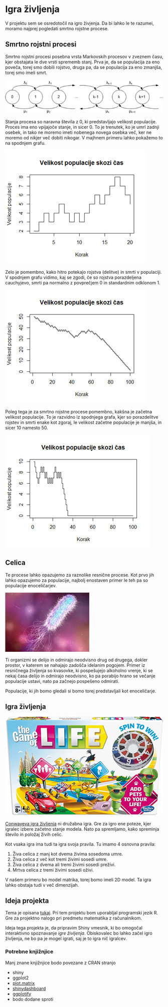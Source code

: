 # Igra življenja
V projektu sem se osredotočil na igro živjenja. Da bi lahko le te razumei, moramo najprej pogledati smrtno rojstne procese.

## Smrtno rojstni procesi
Smrtno rojstni procesi posebna vrsta Markovskih procesov v zveznem času, kjer obstajata le dve vrsti sprememb stanj. Prva je, da se populacija za eno poveča, torej smo dobili rojstvo, druga pa, da se populacija za eno zmanjša, torej smo imeli smrt.

![Prikaz procesa](https://raw.githubusercontent.com/mpracek/matematika-z-racunalnikom/master/slike/BD-proces.png)

Stanja procesa so naravna števila z 0, ki predstavljajo velikost populacije. Proces ima eno vpijajoče stanje, in sicer 0. To je trenutek, ko je umrl zadnji osebek, in tako ne moremo imeti nobenega novega osebka več, ker ne moremo od nikjer več dobiti nikogar.
V majhnem primeru lahko pokažemo to na spodnjem grafu. 

![Potek procesa](https://raw.githubusercontent.com/mpracek/matematika-z-racunalnikom/master/slike/potek.png)

Zelo je pomembno, kako hitro potekajo rojstva (delitve) in smrti v populaciji. V spodnjem grafu vidimo, kaj se zgodi, če so rojstva porazdeljena cauchyjevo, smrti pa normalno z povprečjem 0 in standardnim odklonom 1. 

![Potek procesa](https://raw.githubusercontent.com/mpracek/matematika-z-racunalnikom/master/slike/velikost.png)

Poleg tega je za smrtno rojstne procese pomembno, kakšna je začetna velikost populacije. To je razvidno iz spodnjega grafa, kjer so porazdelitve rojstev in smrti enake kot zgoraj, le velikost začetne populacije je manjša, in sicer 10 namesto 50. 

![Potek procesa](https://raw.githubusercontent.com/mpracek/matematika-z-racunalnikom/master/slike/velikost2.png)

## Celica

Te procese lahko opazujemo za raznolike resnične procese. Kot prvo jih lahko opazujemo za populacije, najbolj enostaven primer le teh pa so populacije enoceličarjev.

![Celica](https://raw.githubusercontent.com/mpracek/matematika-z-racunalnikom/master/slike/celica.jpg)

Ti organizmi se delijo in odmirajo neodvisno drug od drugega, dokler prostor, v katerem se nahajajo zadošča idelanim pogojem. Primer iz resničnega življenja so kvasovke, ki pospešujejo alkoholno vrenje, ki se nekaj časa delijo in odmirajo neodvisno, ko pa porabijo hrano se večanje populacije ustavi, nato pa začnejo pospešeno odmirati.

Populacije, ki jih bomo gledali si bomo torej predstavljali kot enoceličarje.

## Igra življenja

![Igra življenja](https://raw.githubusercontent.com/mpracek/matematika-z-racunalnikom/master/slike/game_of_life.jpg)

[Conwayeva igra življenja](https://en.wikipedia.org/wiki/Conway%27s_Game_of_Life) ni družabna igra. Gre za igro ene poteze, kjer igralec izbere začetno stanje modela. Nato pa spremljamo, kako spreminja število in položaj živih celic.

Kot vsaka igra ima tudi ta igra svoja pravila. Tu imamo 4 osnovna pravila:
1. Živa celica z manj kot dvema živima sosedoma umre.
2. Živa celica z več kot tremi živimi sosedi umre.
3. Živa celica z dvema ali tremi živimi sosedi preživi.
4. Mrtva celica z tremi živimi sosedi oživi.

V našem primeru bo model matrika, torej bomo imeli 2D model. Ta igra lahko obstaja tudi v več dimenzijah.


## Ideja projekta
Tema je opisana [tukaj](https://en.wikipedia.org/wiki/Birth%E2%80%93death_process). Pri tem projektu bom uporabljal programski jezik R. Gre za projektno nalogo pri predmetu matematika z računalnikom.

Ideja tega projekta je, da pripravim Shiny vmesnik, ki bo omogočal interaktivno spoznavanje *igre življenja*.
Obiskovalec bo lahko začel igro življenja, ne bo pa je mogel igrati, saj je to igra nič igralcev. 


### Potrebne knjižnjice
Manj znane knjižnjice bodo povezane z CRAN stranjo
* shiny
* ggplot2
* [plot.matrix](https://cran.r-project.org/web/packages/plot.matrix/vignettes/plot.matrix.html)
* [shinydashboard](https://cran.r-project.org/web/packages/shinydashboard/shinydashboard.pdf)
* [ggplotify](https://cran.r-project.org/web/packages/ggplotify/vignettes/ggplotify.html)
* bodo dodane sproti

